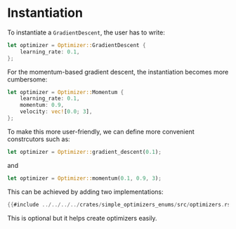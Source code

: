 # Instantiation

To instantiate a `GradientDescent`, the user has to write:

```rust
let optimizer = Optimizer::GradientDescent {
    learning_rate: 0.1,
};
```

For the momentum-based gradient descent, the instantiation becomes more cumbersome:

```rust
let optimizer = Optimizer::Momentum {
    learning_rate: 0.1,
    momentum: 0.9,
    velocity: vec![0.0; 3],
};
```

To make this more user-friendly, we can define more convenient constrcutors such as:

```rust
let optimizer = Optimizer::gradient_descent(0.1);
```

and

```rust
let optimizer = Optimizer::momentum(0.1, 0.9, 3);
```

This can be achieved by adding two implementations:

```rust
{{#include ../../../../crates/simple_optimizers_enums/src/optimizers.rs:constructors}}
```

This is optional but it helps create optimizers easily.

